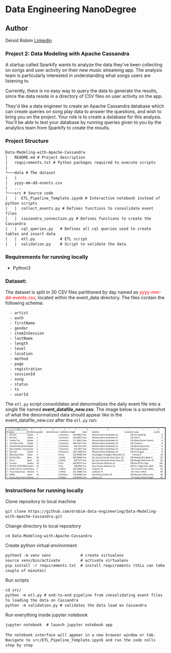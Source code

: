# Data Engineering NanoDegree

## Author
Deivid Robim [Linkedin](https://www.linkedin.com/in/deivid-robim-200b3330/)

### Project 2: Data Modeling with Apache Cassandra

A startup called Sparkify wants to analyze the data they've been collecting on songs and user activity on their new music streaming app. The analysis team is particularly interested in understanding what songs users are listening to.

Currently, there is no easy way to query the data to generate the results, since the data reside in a directory of CSV files on user activity on the app.

They'd like a data engineer to create an Apache Cassandra database which can create queries on song play data to answer the questions, and wish to bring you on the project. Your role is to create a database for this analysis. You'll be able to test your database by running queries given to you by the analytics team from Sparkify to create the results.

### Project Structure
```
Data-Modeling-with-Apache-Cassandra
│   README.md # Project description
│   requirements.txt # Python packages required to execute scripts
|
└───data # The dataset
|   |
|   yyyy-mm-dd-events.csv
|   ...
└───src # Source code
│   |  ETL_Pipeline_Template.ipynb # Interactive notebook instead of python scripts
|   |  collect_events.py # Defines functions to consolidate event files
│   │  cassandra_connection.py # Defines functions to create the Cassandra
|   |  cql_queries.py   # Defines all cql queries used to create tables and insert data
|   |  etl.py           # ETL script
|   |  validation.py    # Script to validate the data
```

### Requirements for running locally
- Python3

### Dataset:
The dataset is split in 30 CSV files partitioned by day named as <font color=red>yyyy-mm-dd-events.csv</font>, located within the event_data directory.
The files contain the following schema:
```
  - artist
  - auth
  - firstName
  - gender
  - itemInSession
  - lastName
  - length
  - level
  - location
  - method
  - page
  - registration
  - sessionId
  - song
  - status
  - ts
  - userId
```
The `etl.py` script consolidates and denormalizes the daily event file into a single file named **event_datafile_new.csv**.
The image below is a screenshot of what the denormalized data should appear like in the event_datafile_new.csv after the `etl.py` run:<br>

<img src="images/image_event_datafile_new.jpg">

### Instructions for running locally

Clone repository to local machine
```
git clone https://github.com/drobim-data-engineering/Data-Modeling-with-Apache-Cassandra.git
```

Change directory to local repository
```
cd Data-Modeling-with-Apache-Cassandra
```

Create python virtual environment
```
python3 -m venv venv             # create virtualenv
source venv/bin/activate         # activate virtualenv
pip install -r requirements.txt  # install requirements (this can take couple of minutes)
```

Run scripts
```
cd src/
python -m etl.py # end-to-end pipeline from consolidating event files to loading the data on Cassandra
python -m validation.py # validates the data load on Cassandra
```

Run everything inside jupyter notebook
```
jupyter notebook  # launch jupyter notebook app

The notebook interface will appear in a new browser window or tab.
Navigate to src/ETL_Pipeline_Template.ipynb and run the code cells step by step
```
